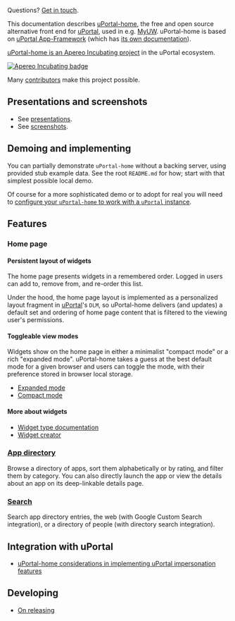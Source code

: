 Questions? [Get in touch][uportal-user@].

This documentation describes [uPortal-home](https://github.com/uPortal-Project/uportal-home), the free and open source alternative front end for [uPortal][], used in e.g. [MyUW](https://it.wisc.edu/services/myuw/). uPortal-home is based on [uPortal App-Framework](https://github.com/uPortal-Project/uportal-app-framework) (which has [its own documentation](http://uportal-project.github.io/uportal-app-framework/)).

[uPortal-home is an Apereo Incubating project](apereo-incubation.md) in the uPortal ecosystem.

[![Apereo Incubating badge](https://www.apereo.org/sites/default/files/Incubation%20Logos/incubating%20w%20logo%2015MAR17.png)](https://www.apereo.org/content/projects-communities)

Many [contributors](contributors.md) make this project possible.

## Presentations and screenshots

+ See [presentations](presentations.md).
+ See [screenshots](screenshots.md).

## Demoing and implementing

You can partially demonstrate `uPortal-home` without a backing server, using provided stub example data. See the root `README.md` for how; start with that simplest possible local demo.

Of course for a more sophisticated demo or to adopt for real you will need to [configure your `uPortal-home` to work with a `uPortal` instance](with-uportal.md).

## Features

### Home page

#### Persistent layout of widgets
The home page presents widgets in a remembered order. Logged in users can add to, remove from, and re-order this list.

Under the hood, the home page layout is implemented as a personalized layout fragment in [uPortal][]'s `DLM`, so uPortal-home delivers (and updates) a
default set and ordering of home page content that is filtered to the viewing user's permissions.

#### Toggleable view modes

Widgets show on the home page in either a minimalist "compact mode" or a rich "expanded mode". uPortal-home takes a guess at the best default mode for a given browser and users can toggle the mode, with their preference stored in browser local storage.

+ [Expanded mode](expanded.md)
+ [Compact mode](compact.md)

#### More about widgets

+ [Widget type documentation](http://uportal-project.github.io/uportal-app-framework/make-a-widget.html)
+ [Widget creator](https://my.wisc.edu/widget-creator/)

### [App directory](app-directory.md)

Browse a directory of apps, sort them alphabetically or by rating, and filter them by category. You can also directly launch the app or view the details about an app on its deep-linkable details page.

### [Search](search.md)

Search app directory entries, the web (with Google Custom Search integration), or a directory of people (with directory search integration).

## Integration with uPortal

+ [uPortal-home considerations in implementing uPortal impersonation features][]

## Developing

+ [On releasing](releasing.md)


[uPortal]: http://jasig.github.io/uPortal/
[uportal-user@]: https://groups.google.com/a/apereo.org/forum/#!forum/uportal-user

[uPortal-home considerations in implementing uPortal impersonation features]: impersonation.md
